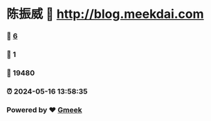 # 陈振威 :link: http://blog.meekdai.com 
### :page_facing_up: [6](http://blog.meekdai.com/tag.html) 
### :speech_balloon: 1 
### :hibiscus: 19480 
### :alarm_clock: 2024-05-16 13:58:35 
### Powered by :heart: [Gmeek](https://github.com/Meekdai/Gmeek)
